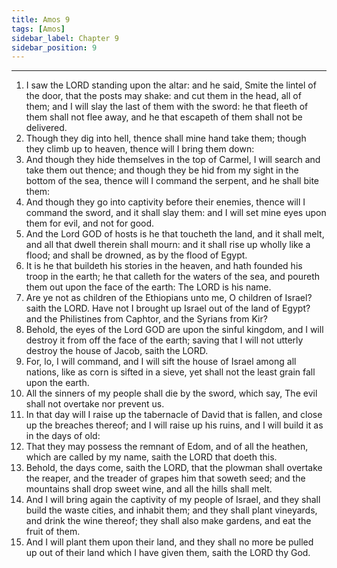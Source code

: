 ```yaml
---
title: Amos 9
tags: [Amos]
sidebar_label: Chapter 9
sidebar_position: 9
---
```


---
1. I saw the LORD standing upon the altar: and he said, Smite the lintel of the door, that the posts may shake: and cut them in the head, all of them; and I will slay the last of them with the sword: he that fleeth of them shall not flee away, and he that escapeth of them shall not be delivered.
2. Though they dig into hell, thence shall mine hand take them; though they climb up to heaven, thence will I bring them down:
3. And though they hide themselves in the top of Carmel, I will search and take them out thence; and though they be hid from my sight in the bottom of the sea, thence will I command the serpent, and he shall bite them:
4. And though they go into captivity before their enemies, thence will I command the sword, and it shall slay them: and I will set mine eyes upon them for evil, and not for good.
5. And the Lord GOD of hosts is he that toucheth the land, and it shall melt, and all that dwell therein shall mourn: and it shall rise up wholly like a flood; and shall be drowned, as by the flood of Egypt.
6. It is he that buildeth his stories in the heaven, and hath founded his troop in the earth; he that calleth for the waters of the sea, and poureth them out upon the face of the earth: The LORD is his name.
7. Are ye not as children of the Ethiopians unto me, O children of Israel? saith the LORD. Have not I brought up Israel out of the land of Egypt? and the Philistines from Caphtor, and the Syrians from Kir?
8. Behold, the eyes of the Lord GOD are upon the sinful kingdom, and I will destroy it from off the face of the earth; saving that I will not utterly destroy the house of Jacob, saith the LORD.
9. For, lo, I will command, and I will sift the house of Israel among all nations, like as corn is sifted in a sieve, yet shall not the least grain fall upon the earth.
10. All the sinners of my people shall die by the sword, which say, The evil shall not overtake nor prevent us.
11. In that day will I raise up the tabernacle of David that is fallen, and close up the breaches thereof; and I will raise up his ruins, and I will build it as in the days of old:
12. That they may possess the remnant of Edom, and of all the heathen, which are called by my name, saith the LORD that doeth this.
13. Behold, the days come, saith the LORD, that the plowman shall overtake the reaper, and the treader of grapes him that soweth seed; and the mountains shall drop sweet wine, and all the hills shall melt.
14. And I will bring again the captivity of my people of Israel, and they shall build the waste cities, and inhabit them; and they shall plant vineyards, and drink the wine thereof; they shall also make gardens, and eat the fruit of them.
15. And I will plant them upon their land, and they shall no more be pulled up out of their land which I have given them, saith the LORD thy God.